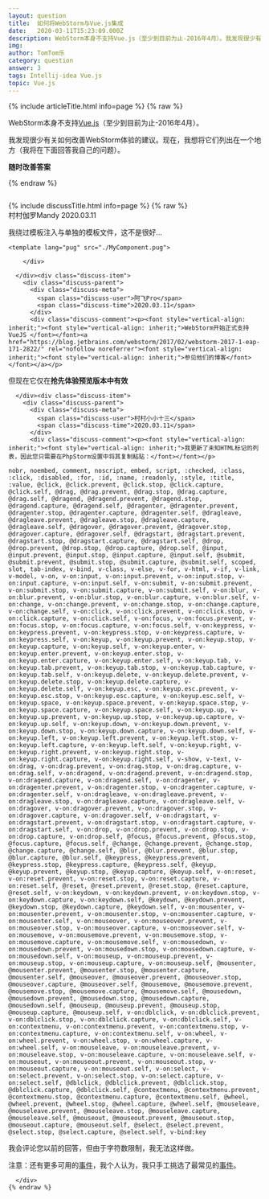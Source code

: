 ```yaml
---
layout: question
title:  如何将WebStorm与Vue.js集成
date:   2020-03-11T15:23:09.000Z
description: WebStorm本身不支持Vue.js（至少到目前为止-2016年4月）。我发现很少有关如何改善WebStorm体验的建议。现在，我想将它们列出在一个...
img: 
author: TomTom乐
category: question
answer: 3
tags: Intellij-idea Vue.js
topic: Vue.js
---
```

<div class="article-root">
  <div class="article">
    {% include articleTitle.html info=page %}
    {% raw %}
    <div class="article-content"><p><font style="vertical-align: inherit;"><font style="vertical-align: inherit;">WebStorm本身不支持</font></font><a href="https://vuejs.org/"><font style="vertical-align: inherit;"><font style="vertical-align: inherit;">Vue.js</font></font></a><font style="vertical-align: inherit;"><font style="vertical-align: inherit;">（至少到目前为止-2016年4月）。</font></font></p>

<p><font style="vertical-align: inherit;"><font style="vertical-align: inherit;">我发现很少有关如何改善WebStorm体验的建议。</font><font style="vertical-align: inherit;">现在，我想将它们列出在一个地方（我将在下面回答我自己的问题）。</font></font></p>

<p><strong><font style="vertical-align: inherit;"><font style="vertical-align: inherit;">随时改善答案</font></font></strong></p></div>
    {% endraw %}
  </div>
  <p style="height: 0;width:0;overflow: hidden;"> 第845篇《如何将WebStorm与Vue.js集成》来自Winter(https://github.com/aiyld/aiyld.github.io)的站点</p>
  <div class="discuss-wrapper">
    {% include discussTitle.html info=page %}
    {% raw %}
    <div class="discuss-item">
        <div class="discuss-parent">
          <div class="discuss-meta">
            <span class="discuss-user">村村伽罗Mandy</span>
            <span class="discuss-time">2020.03.11</span>
          </div>
          <div class="discuss-comment"><p><font style="vertical-align: inherit;"><font style="vertical-align: inherit;">我绕过模板注入与单独的模板文件，这不是很好...</font></font></p>

<pre><code>&lt;template lang="pug" src="./MyComponent.pug"&gt;
</code></pre></div>
        </div>
        
      </div><div class="discuss-item">
        <div class="discuss-parent">
          <div class="discuss-meta">
            <span class="discuss-user">阿飞Pro</span>
            <span class="discuss-time">2020.03.11</span>
          </div>
          <div class="discuss-comment"><p><font style="vertical-align: inherit;"><font style="vertical-align: inherit;">WebStorm开始正式支持VueJS </font></font><a href="https://blog.jetbrains.com/webstorm/2017/02/webstorm-2017-1-eap-171-2822/" rel="nofollow noreferrer"><font style="vertical-align: inherit;"><font style="vertical-align: inherit;">参见他们的博客</font></font></a></p>

<p><font style="vertical-align: inherit;"><font style="vertical-align: inherit;">但现在它仅在</font></font><strong><font style="vertical-align: inherit;"><font style="vertical-align: inherit;">抢先体验预览版本中有效</font></font></strong></p></div>
        </div>
        
      </div><div class="discuss-item">
        <div class="discuss-parent">
          <div class="discuss-meta">
            <span class="discuss-user">村村小小十三</span>
            <span class="discuss-time">2020.03.11</span>
          </div>
          <div class="discuss-comment"><p><font style="vertical-align: inherit;"><font style="vertical-align: inherit;">我更新了未知HTML标记的列表，因此您只需要在PhpStorm设置中将其复制粘贴：</font></font></p>

<pre><code>nobr, noembed, comment, noscript, embed, script, :checked, :class, :click, :disabled, :for, :id, :name, :readonly, :style, :title, :value, @click, @click.prevent, @click.stop, @click.capture, @click.self, @drag, @drag.prevent, @drag.stop, @drag.capture, @drag.self, @dragend, @dragend.prevent, @dragend.stop, @dragend.capture, @dragend.self, @dragenter, @dragenter.prevent, @dragenter.stop, @dragenter.capture, @dragenter.self, @dragleave, @dragleave.prevent, @dragleave.stop, @dragleave.capture, @dragleave.self, @dragover, @dragover.prevent, @dragover.stop, @dragover.capture, @dragover.self, @dragstart, @dragstart.prevent, @dragstart.stop, @dragstart.capture, @dragstart.self, @drop, @drop.prevent, @drop.stop, @drop.capture, @drop.self, @input, @input.prevent, @input.stop, @input.capture, @input.self, @submit, @submit.prevent, @submit.stop, @submit.capture, @submit.self, scoped, slot, tab-index, v-bind, v-class, v-else, v-for, v-html, v-if, v-link, v-model, v-on, v-on:input, v-on:input.prevent, v-on:input.stop, v-on:input.capture, v-on:input.self, v-on:submit, v-on:submit.prevent, v-on:submit.stop, v-on:submit.capture, v-on:submit.self, v-on:blur, v-on:blur.prevent, v-on:blur.stop, v-on:blur.capture, v-on:blur.self, v-on:change, v-on:change.prevent, v-on:change.stop, v-on:change.capture, v-on:change.self, v-on:click, v-on:click.prevent, v-on:click.stop, v-on:click.capture, v-on:click.self, v-on:focus, v-on:focus.prevent, v-on:focus.stop, v-on:focus.capture, v-on:focus.self, v-on:keypress, v-on:keypress.prevent, v-on:keypress.stop, v-on:keypress.capture, v-on:keypress.self, v-on:keyup, v-on:keyup.prevent, v-on:keyup.stop, v-on:keyup.capture, v-on:keyup.self, v-on:keyup.enter, v-on:keyup.enter.prevent, v-on:keyup.enter.stop, v-on:keyup.enter.capture, v-on:keyup.enter.self, v-on:keyup.tab, v-on:keyup.tab.prevent, v-on:keyup.tab.stop, v-on:keyup.tab.capture, v-on:keyup.tab.self, v-on:keyup.delete, v-on:keyup.delete.prevent, v-on:keyup.delete.stop, v-on:keyup.delete.capture, v-on:keyup.delete.self, v-on:keyup.esc, v-on:keyup.esc.prevent, v-on:keyup.esc.stop, v-on:keyup.esc.capture, v-on:keyup.esc.self, v-on:keyup.space, v-on:keyup.space.prevent, v-on:keyup.space.stop, v-on:keyup.space.capture, v-on:keyup.space.self, v-on:keyup.up, v-on:keyup.up.prevent, v-on:keyup.up.stop, v-on:keyup.up.capture, v-on:keyup.up.self, v-on:keyup.down, v-on:keyup.down.prevent, v-on:keyup.down.stop, v-on:keyup.down.capture, v-on:keyup.down.self, v-on:keyup.left, v-on:keyup.left.prevent, v-on:keyup.left.stop, v-on:keyup.left.capture, v-on:keyup.left.self, v-on:keyup.right, v-on:keyup.right.prevent, v-on:keyup.right.stop, v-on:keyup.right.capture, v-on:keyup.right.self, v-show, v-text, v-on:drag, v-on:drag.prevent, v-on:drag.stop, v-on:drag.capture, v-on:drag.self, v-on:dragend, v-on:dragend.prevent, v-on:dragend.stop, v-on:dragend.capture, v-on:dragend.self, v-on:dragenter, v-on:dragenter.prevent, v-on:dragenter.stop, v-on:dragenter.capture, v-on:dragenter.self, v-on:dragleave, v-on:dragleave.prevent, v-on:dragleave.stop, v-on:dragleave.capture, v-on:dragleave.self, v-on:dragover, v-on:dragover.prevent, v-on:dragover.stop, v-on:dragover.capture, v-on:dragover.self, v-on:dragstart, v-on:dragstart.prevent, v-on:dragstart.stop, v-on:dragstart.capture, v-on:dragstart.self, v-on:drop, v-on:drop.prevent, v-on:drop.stop, v-on:drop.capture, v-on:drop.self, @focus, @focus.prevent, @focus.stop, @focus.capture, @focus.self, @change, @change.prevent, @change.stop, @change.capture, @change.self, @blur, @blur.prevent, @blur.stop, @blur.capture, @blur.self, @keypress, @keypress.prevent, @keypress.stop, @keypress.capture, @keypress.self, @keyup, @keyup.prevent, @keyup.stop, @keyup.capture, @keyup.self, v-on:reset, v-on:reset.prevent, v-on:reset.stop, v-on:reset.capture, v-on:reset.self, @reset, @reset.prevent, @reset.stop, @reset.capture, @reset.self, v-on:keydown, v-on:keydown.prevent, v-on:keydown.stop, v-on:keydown.capture, v-on:keydown.self, @keydown, @keydown.prevent, @keydown.stop, @keydown.capture, @keydown.self, v-on:mousenter, v-on:mousenter.prevent, v-on:mousenter.stop, v-on:mousenter.capture, v-on:mousenter.self, v-on:mouseover, v-on:mouseover.prevent, v-on:mouseover.stop, v-on:mouseover.capture, v-on:mouseover.self, v-on:mousemove, v-on:mousemove.prevent, v-on:mousemove.stop, v-on:mousemove.capture, v-on:mousemove.self, v-on:mousedown, v-on:mousedown.prevent, v-on:mousedown.stop, v-on:mousedown.capture, v-on:mousedown.self, v-on:mouseup, v-on:mouseup.prevent, v-on:mouseup.stop, v-on:mouseup.capture, v-on:mouseup.self, @mousenter, @mousenter.prevent, @mousenter.stop, @mousenter.capture, @mousenter.self, @mouseover, @mouseover.prevent, @mouseover.stop, @mouseover.capture, @mouseover.self, @mousemove, @mousemove.prevent, @mousemove.stop, @mousemove.capture, @mousemove.self, @mousedown, @mousedown.prevent, @mousedown.stop, @mousedown.capture, @mousedown.self, @mouseup, @mouseup.prevent, @mouseup.stop, @mouseup.capture, @mouseup.self, v-on:dblclick, v-on:dblclick.prevent, v-on:dblclick.stop, v-on:dblclick.capture, v-on:dblclick.self, v-on:contextmenu, v-on:contextmenu.prevent, v-on:contextmenu.stop, v-on:contextmenu.capture, v-on:contextmenu.self, v-on:wheel, v-on:wheel.prevent, v-on:wheel.stop, v-on:wheel.capture, v-on:wheel.self, v-on:mouseleave, v-on:mouseleave.prevent, v-on:mouseleave.stop, v-on:mouseleave.capture, v-on:mouseleave.self, v-on:mouseout, v-on:mouseout.prevent, v-on:mouseout.stop, v-on:mouseout.capture, v-on:mouseout.self, v-on:select, v-on:select.prevent, v-on:select.stop, v-on:select.capture, v-on:select.self, @dblclick, @dblclick.prevent, @dblclick.stop, @dblclick.capture, @dblclick.self, @contextmenu, @contextmenu.prevent, @contextmenu.stop, @contextmenu.capture, @contextmenu.self, @wheel, @wheel.prevent, @wheel.stop, @wheel.capture, @wheel.self, @mouseleave, @mouseleave.prevent, @mouseleave.stop, @mouseleave.capture, @mouseleave.self, @mouseout, @mouseout.prevent, @mouseout.stop, @mouseout.capture, @mouseout.self, @select, @select.prevent, @select.stop, @select.capture, @select.self, v-bind:key
</code></pre>

<p><font style="vertical-align: inherit;"><font style="vertical-align: inherit;">我会评论您以前的回答，但由于字符数限制，我无法这样做。</font></font></p>

<p><font style="vertical-align: inherit;"><font style="vertical-align: inherit;">注意：还有更多</font><font style="vertical-align: inherit;">可用的</font></font><a href="https://developer.mozilla.org/en-US/docs/Web/Events" rel="noreferrer"><font style="vertical-align: inherit;"><font style="vertical-align: inherit;">事件</font></font></a><font style="vertical-align: inherit;"><font style="vertical-align: inherit;">，我个人认为，我只手工挑选了最常见的</font><a href="https://developer.mozilla.org/en-US/docs/Web/Events" rel="noreferrer"><font style="vertical-align: inherit;">事件</font></a><font style="vertical-align: inherit;">。</font></font></p></div>
        </div>
        
      </div>
    {% endraw %}
  </div>
<div>
